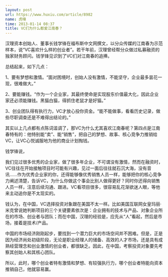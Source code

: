 ```yaml
---
layout: post
url: https://www.huxiu.com/article/8982
name: 虎嗅
time: 2013-01-14 08:37
title: VC们为什么都爱江南春？
---
```

汉理资本创始人、董事长钱学锋在福布斯中文网撰文，以分众传媒的江南春为示范样本，说“VC喜欢什么样的创业者”。若干年前，汉理曾经帮分众做过私募融资的独家财务顾问。钱学锋见识到了VC们对江南春的追捧。

总结起来，如下几点：

1、要有梦想和激情。“面对困境时，创始人没有激情，不能坚守，企业最多昙花一现，很难做大。”

2、要能赚钱。“作为一个企业家，其最终使命是实现股东价值最大化，因此企业家还必须能赚钱。黑猫白猫，得抓住老鼠才是好猫。”

3、创业团队得有执行力，VC才放心投你资金。“能不能做事，看看历史记录，做些尽职调查还是不难得出结论的。”

其实以上几点都有点陈词滥调了，那VC为什么尤其喜欢江南春呢？第四点是江南春特有的：他特别能“卖”、能“销售”，把自己的梦想、故事、核心竞争力推销给VC，让VC心悦诚服地为他的商业计划掏钱。

钱学锋说，

我们见过很多优秀的企业家，做了很多年企业，不可谓没有激情，然而在融资时，VC往往在开始接触项目时可能有兴趣，见过一面后往往就石沉大海，没有音讯……作为优秀企业家的你，还得能够像优秀销售人员一样，能够把你的核心竞争力阐述清楚，告诉VC，为什么你做这个事会比别人做得更好？同时你还得向销售人员一样，注意后续沟通、跟进。VC看项目很多，很容易乱花渐欲迷人眼，等他来主动追你是不太现实的。

钱认为，在中国，VC选择投资对象跟在美国不太一样。比如美国互联网女皇玛丽·米克曾说她判断项目的三个关键要素依次是：企业拥有的技术与产品、对象企业所在的市场、创业者与团队；而在中国，汉理的经验是，应先从“人”看起，然后是市场，接着是技术/产品。

中国的市场经济刚刚起步，要找到一个潜力巨大的市场空间并不困难。但是，正是因为经济尚处初级阶段，无论是职业经理人的储备、高效的人才市场，还是具有成熟经营理念和创业激情的创业者，都很缺乏。因此，在中国，考察投资对象要先考察其创始人和其核心团队。

所以，此时，哪个创业者特有激情和梦想、有较强执行力，哪个创业者特能向资本推销自己，他就容易赢。

